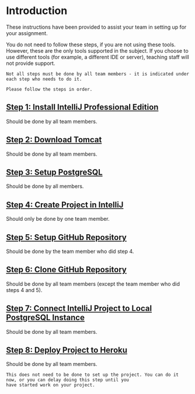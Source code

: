 # Introduction

These instructions have been provided to assist your team in setting up for your assignment.

You do not need to follow these steps, if you are not using these tools. However, these are the only tools 
supported in the subject. If you choose to use different tools (for example, a different IDE or server), teaching 
staff will not provide support.

```{note}
Not all steps must be done by all team members - it is indicated under each step who needs to do it.
```

```{attention}
Please follow the steps in order.
```

## [Step 1: Install IntelliJ Professional Edition](1_intellij_install.md)
Should be done by all team members.

## [Step 2: Download Tomcat](2_tomcat_download.md)
Should be done by all team members.

## [Step 3: Setup PostgreSQL](3_postgresql_setup.md)
Should be done by all members.

## [Step 4: Create Project in IntelliJ](4_create_project.md)
Should only be done by one team member.

## [Step 5: Setup GitHub Repository](5_github_setup.md)
Should be done by the team member who did step 4.

## [Step 6: Clone GitHub Repository](6_github_clone.md)
Should be done by all team members (except the team member who did steps 4 and 5).

## [Step 7: Connect IntelliJ Project to Local PostgreSQL Instance](7_connect_intellij_postgresql.md)
Should be done by all team members.

## [Step 8: Deploy Project to Heroku](8_heroku_deploy.md)
Should be done by all team members.   

```{tip}
This does not need to be done to set up the project. You can do it now, or you can delay doing this step until you 
have started work on your project.
```
